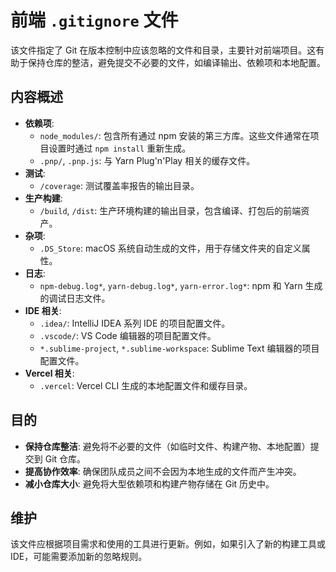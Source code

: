 # 前端 `.gitignore` 文件

该文件指定了 Git 在版本控制中应该忽略的文件和目录，主要针对前端项目。这有助于保持仓库的整洁，避免提交不必要的文件，如编译输出、依赖项和本地配置。

## 内容概述

-   **依赖项**: 
    -   `node_modules/`: 包含所有通过 npm 安装的第三方库。这些文件通常在项目设置时通过 `npm install` 重新生成。
    -   `.pnp/`, `.pnp.js`: 与 Yarn Plug'n'Play 相关的缓存文件。
-   **测试**: 
    -   `/coverage`: 测试覆盖率报告的输出目录。
-   **生产构建**: 
    -   `/build`, `/dist`: 生产环境构建的输出目录，包含编译、打包后的前端资产。
-   **杂项**: 
    -   `.DS_Store`: macOS 系统自动生成的文件，用于存储文件夹的自定义属性。
-   **日志**: 
    -   `npm-debug.log*`, `yarn-debug.log*`, `yarn-error.log*`: npm 和 Yarn 生成的调试日志文件。
-   **IDE 相关**: 
    -   `.idea/`: IntelliJ IDEA 系列 IDE 的项目配置文件。
    -   `.vscode/`: VS Code 编辑器的项目配置文件。
    -   `*.sublime-project`, `*.sublime-workspace`: Sublime Text 编辑器的项目配置文件。
-   **Vercel 相关**: 
    -   `.vercel`: Vercel CLI 生成的本地配置文件和缓存目录。

## 目的

-   **保持仓库整洁**: 避免将不必要的文件（如临时文件、构建产物、本地配置）提交到 Git 仓库。
-   **提高协作效率**: 确保团队成员之间不会因为本地生成的文件而产生冲突。
-   **减小仓库大小**: 避免将大型依赖项和构建产物存储在 Git 历史中。

## 维护

该文件应根据项目需求和使用的工具进行更新。例如，如果引入了新的构建工具或 IDE，可能需要添加新的忽略规则。
